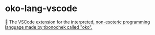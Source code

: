 # oko-lang-vscode
🔌 The [VSCode extension](https://marketplace.visualstudio.com/items?itemName=tixonochek.oko-lang-support) for the [interpreted, non-esoteric programming language made by tixonochek called "oko".](https://github.com/tixonochekAscended/oko-lang/)
